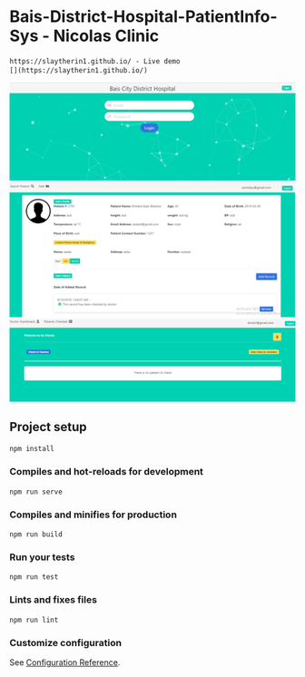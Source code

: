 # Bais-District-Hospital-PatientInfo-Sys - Nicolas Clinic

```
https://slaytherin1.github.io/ - Live demo
[](https://slaytherin1.github.io/)
```
![screenshot](screenshots/1.PNG)
![screenshot](screenshots/2.PNG)
![screenshot](screenshots/3.PNG)

## Project setup
```
npm install
```

### Compiles and hot-reloads for development
```
npm run serve
```

### Compiles and minifies for production
```
npm run build
```

### Run your tests
```
npm run test
```

### Lints and fixes files
```
npm run lint
```

### Customize configuration
See [Configuration Reference](https://cli.vuejs.org/config/).
